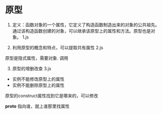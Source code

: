 # 原型
1. 定义：函数对象的一个属性，它定义了构造函数制造出来的对象的公共祖先。通过该构造函数创建的对象，可以继承该原型上的属性和方法。原型也是对象。 1.js

2. 利用原型的概念和特点，可以提取共有属性  2.js

原型是隐式属性，需要对象.  调用

3. 原型的增删改查   3.js
  - 实例不能修改原型上的属性
  - 实例不能删除原型上的属性

原型的construct属性找到它是哪来的，可以修改

__proto__ 指向谁，就上谁那里找属性
